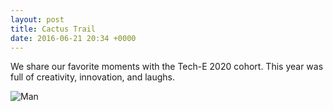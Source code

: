 ```yaml
---
layout: post
title: Cactus Trail
date: 2016-06-21 20:34 +0000
---
```

We share our favorite moments with the Tech-E 2020 cohort. This year was full of creativity, innovation, and laughs.

![Man](https://source.unsplash.com/random/1500x1146)